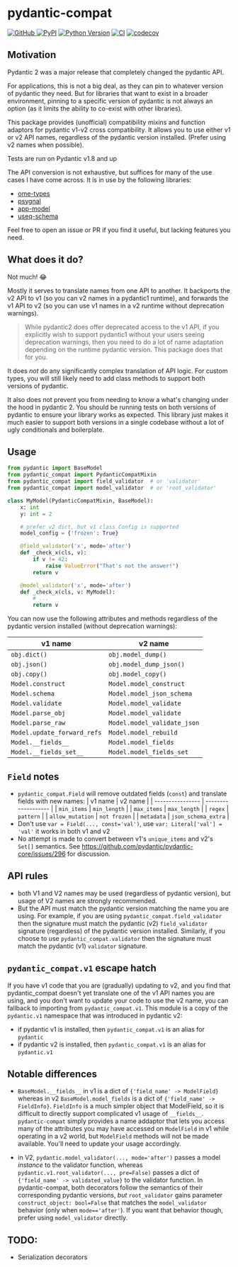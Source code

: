 # pydantic-compat

[![GitHub](https://img.shields.io/github/license/pyapp-kit/pydantic-compat)
](https://github.com/pyapp-kit/pydantic-compat/raw/main/LICENSE)
[![PyPI](https://img.shields.io/pypi/v/pydantic-compat.svg?color=green)](https://pypi.org/project/pydantic-compat)
[![Python Version](https://img.shields.io/pypi/pyversions/pydantic-compat.svg?color=green)](https://python.org)
[![CI](https://github.com/pyapp-kit/pydantic-compat/actions/workflows/ci.yml/badge.svg)](https://github.com/pyapp-kit/pydantic-compat/actions/workflows/ci.yml)
[![codecov](https://codecov.io/gh/pyapp-kit/pydantic-compat/branch/main/graph/badge.svg)](https://codecov.io/gh/pyapp-kit/pydantic-compat)

## Motivation

Pydantic 2 was a major release that completely changed the pydantic API.

For applications, this is not a big deal, as they can pin to whatever version of
pydantic they need. But for libraries that want to exist in a broader
environment, pinning to a specific version of pydantic is not always an option
(as it limits the ability to co-exist with other libraries).

This package provides (unofficial) compatibility mixins and function adaptors for pydantic
v1-v2 cross compatibility. It allows you to use either v1 or v2 API names,
regardless of the pydantic version installed. (Prefer using v2 names when possible).

Tests are run on Pydantic v1.8 and up

The API conversion is not exhaustive, but suffices for many of the use cases
I have come across. It is in use by the following libraries:

- [ome-types](https://github.com/tlambert03/ome-types)
- [psygnal](https://github.com/pyapp-kit/psygnal)
- [app-model](https://github.com/pyapp-kit/app-model)
- [useq-schema](https://github.com/pymmcore-plus/useq-schema)

Feel free to open an issue or PR if you find it useful, but lacking features
you need.

## What does it do?

Not much! :joy:

Mostly it serves to translate names from one API to another. It backports
the v2 API to v1 (so you can v2 names in a pydantic1 runtime),
and forwards the v1 API to v2 (so you can use v1 names in a v2 runtime
without deprecation warnings).

> While pydantic2 does offer deprecated access to the v1 API, if you explicitly
> wish to support pydantic1 without your users seeing deprecation warnings,
> then you need to do a lot of name adaptation depending on the runtime
> pydantic version. This package does that for you.

It does _not_ do any significantly complex translation of API logic.
For custom types, you will still likely need to add class methods to
support both versions of pydantic.

It also does not prevent you from needing to know a what's changing
under the hood in pydantic 2. You should be running tests on both
versions of pydantic to ensure your library works as expected. This
library just makes it much easier to support both versions in a single
codebase without a lot of ugly conditionals and boilerplate.

## Usage

```py
from pydantic import BaseModel
from pydantic_compat import PydanticCompatMixin
from pydantic_compat import field_validator  # or 'validator'
from pydantic_compat import model_validator  # or 'root_validator'

class MyModel(PydanticCompatMixin, BaseModel):
    x: int
    y: int = 2

    # prefer v2 dict, but v1 class Config is supported
    model_config = {'frozen': True}

    @field_validator('x', mode='after')
    def _check_x(cls, v):
        if v != 42:
            raise ValueError("That's not the answer!")
        return v

    @model_validator('x', mode='after')
    def _check_x(cls, v: MyModel):
        # ...
        return v
```

You can now use the following attributes and methods regardless of the
pydantic version installed (without deprecation warnings):

| v1 name                     | v2 name                     |
| --------------------------- | --------------------------- |
| `obj.dict()`                | `obj.model_dump()`          |
| `obj.json()`                | `obj.model_dump_json()`     |
| `obj.copy()`                | `obj.model_copy()`          |
| `Model.construct`           | `Model.model_construct`     |
| `Model.schema`              | `Model.model_json_schema`   |
| `Model.validate`            | `Model.model_validate`      |
| `Model.parse_obj`           | `Model.model_validate`      |
| `Model.parse_raw`           | `Model.model_validate_json` |
| `Model.update_forward_refs` | `Model.model_rebuild`       |
| `Model.__fields__`          | `Model.model_fields`        |
| `Model.__fields_set__`      | `Model.model_fields_set`    |

## `Field` notes

- `pydantic_compat.Field` will remove outdated fields (`const`) and translate
  fields with new names:
  | v1 name | v2 name |
  | ---------------- | ------------------- |
  | `min_items` | `min_length` |
  | `max_items` | `max_length` |
  | `regex` | `pattern` |
  | `allow_mutation` | `not frozen` |
  | `metadata` | `json_schema_extra` |
- Don't use `var = Field(..., const='val')`, use `var: Literal['val'] = 'val'`
  it works in both v1 and v2
- No attempt is made to convert between v1's `unique_items` and v2's `Set[]`
  semantics. See <https://github.com/pydantic/pydantic-core/issues/296> for
  discussion.

## API rules

- both V1 and V2 names may be used (regardless of pydantic version), but
  usage of V2 names are strongly recommended.
- But the API must match the pydantic version matching the name you are using.
  For example, if you are using `pydantic_compat.field_validator` then the
  signature must match the pydantic (v2) `field_validator` signature (regardless)
  of the pydantic version installed. Similarly, if you choose to use
  `pydantic_compat.validator` then the signature must match the pydantic
  (v1) `validator` signature.

## `pydantic_compat.v1` escape hatch

If you have v1 code that you are (gradually) updating to v2, and you find that
pydantic_compat doesn't yet translate one of the v1 API names you are using,
and you don't want to update your code to use the v2 name, you can fallback
to importing from `pydantic_compat.v1`. This module is a copy of the
`pydantic.v1` namespace that was introduced in pydantic v2:

- if pydantic v1 is installed, then `pydantic_compat.v1` is an alias for
  `pydantic`
- if pydantic v2 is installed, then `pydantic_compat.v1` is an alias for
  `pydantic.v1`

## Notable differences

- `BaseModel.__fields__` in v1 is a dict of `{'field_name' -> ModelField}`
  whereas in v2 `BaseModel.model_fields` is a dict of `{'field_name' ->
FieldInfo}`. `FieldInfo` is a much simpler object that ModelField, so it is
  difficult to directly support complicated v1 usage of `__fields__`.
  `pydantic-compat` simply provides a name addaptor that lets you access many of
  the attributes you may have accessed on `ModelField` in v1 while operating in
  a v2 world, but `ModelField` methods will not be made available. You'll need
  to update your usage accordingly.

- in V2, `pydantic.model_validator(..., mode='after')` passes a model _instance_
  to the validator function, whereas `pydantic.v1.root_validator(...,
pre=False)` passes a dict of `{'field_name' -> validated_value}` to the
  validator function. In pydantic-compat, both decorators follow the semantics
  of their corresponding pydantic versions, _but_ `root_validator` gains
  parameter `construct_object: bool=False` that matches the `model_validator`
  behavior (only when `mode=='after'`). If you want that behavior though, prefer
  using `model_validator` directly.

## TODO:

- Serialization decorators
